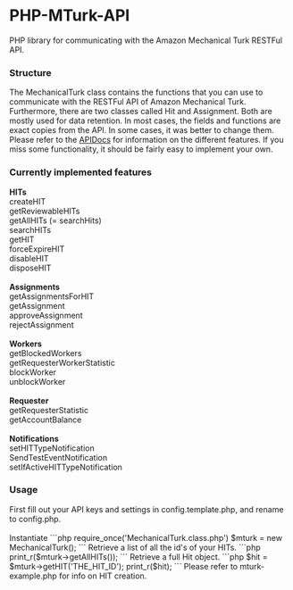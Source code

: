 PHP-MTurk-API
=============

PHP library for communicating with the Amazon Mechanical Turk RESTFul API.

<h3>Structure</h3>
The MechanicalTurk class contains the functions that you can use to communicate with the RESTFul API of Amazon Mechanical Turk. Furthermore, there are two classes called Hit and Assignment. Both are mostly used for data retention. In most cases, the fields and functions are exact copies from the API. In some cases, it was better to change them. Please refer to the <a href='http://docs.aws.amazon.com/AWSMechTurk/latest/AWSMturkAPI/Welcome.html'>APIDocs</a> for information on the different features. If you miss some functionality, it should be fairly easy to implement your own. 

<h3>Currently implemented features</h3>
<b>HITs</b><br>
createHIT<br>
getReviewableHITs<br>
getAllHITs (= searchHits)<br>
searchHITs<br>
getHIT<br>
forceExpireHIT<br>
disableHIT<br>
disposeHIT<br>
<br>
<b>Assignments</b><br>
getAssignmentsForHIT<br>
getAssignment<br>
approveAssignment<br>
rejectAssignment<br>
<br>
<b>Workers</b><br>
getBlockedWorkers<br>
getRequesterWorkerStatistic<br>
blockWorker<br>
unblockWorker<br>
<br>
<b>Requester</b><br>
getRequesterStatistic<br>
getAccountBalance<br>
<br>
<b>Notifications</b><br>
setHITTypeNotification<br>
SendTestEventNotification<br>
setIfActiveHITTypeNotification<br>
<h3>Usage</h3>
First fill out your API keys and settings in config.template.php, and rename to config.php.<br>
<br>
Instantiate
```php
require_once('MechanicalTurk.class.php')
$mturk = new MechanicalTurk();
```
Retrieve a list of all the id's of your HITs.
```php
print_r($mturk->getAllHITs());
```
Retrieve a full Hit object.
```php
$hit = $mturk->getHIT('THE_HIT_ID');
print_r($hit);
```
Please refer to mturk-example.php for info on HIT creation.
